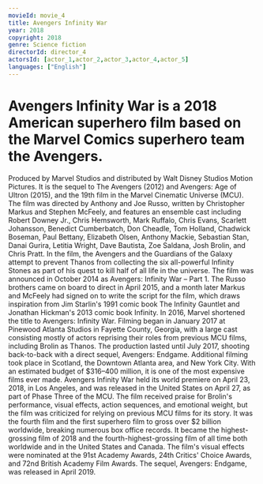 ```yaml
---
movieId: movie_4
title: Avengers Infinity War
year: 2018
copyright: 2018
genre: Science fiction
directorId: director_4
actorsId: [actor_1,actor_2,actor_3,actor_4,actor_5]
languages: ["English"]
---
```


# Avengers Infinity War is a 2018 American superhero film based on the Marvel Comics superhero team the Avengers.
Produced by Marvel Studios and distributed by Walt Disney Studios Motion Pictures. It is the sequel to The Avengers (2012) and Avengers: Age of Ultron (2015), and the 19th film in the Marvel Cinematic Universe (MCU). The film was directed by Anthony and Joe Russo, written by Christopher Markus and Stephen McFeely, and features an ensemble cast including Robert Downey Jr., Chris Hemsworth, Mark Ruffalo, Chris Evans, Scarlett Johansson, Benedict Cumberbatch, Don Cheadle, Tom Holland, Chadwick Boseman, Paul Bettany, Elizabeth Olsen, Anthony Mackie, Sebastian Stan, Danai Gurira, Letitia Wright, Dave Bautista, Zoe Saldana, Josh Brolin, and Chris Pratt. In the film, the Avengers and the Guardians of the Galaxy attempt to prevent Thanos from collecting the six all-powerful Infinity Stones as part of his quest to kill half of all life in the universe.
The film was announced in October 2014 as Avengers: Infinity War – Part 1. The Russo brothers came on board to direct in April 2015, and a month later Markus and McFeely had signed on to write the script for the film, which draws inspiration from Jim Starlin's 1991 comic book The Infinity Gauntlet and Jonathan Hickman's 2013 comic book Infinity. In 2016, Marvel shortened the title to Avengers: Infinity War. Filming began in January 2017 at Pinewood Atlanta Studios in Fayette County, Georgia, with a large cast consisting mostly of actors reprising their roles from previous MCU films, including Brolin as Thanos. The production lasted until July 2017, shooting back-to-back with a direct sequel, Avengers: Endgame. Additional filming took place in Scotland, the Downtown Atlanta area, and New York City. With an estimated budget of $316–400 million, it is one of the most expensive films ever made.
Avengers Infinity War held its world premiere on April 23, 2018, in Los Angeles, and was released in the United States on April 27, as part of Phase Three of the MCU. The film received praise for Brolin's performance, visual effects, action sequences, and emotional weight, but the film was criticized for relying on previous MCU films for its story. It was the fourth film and the first superhero film to gross over $2 billion worldwide, breaking numerous box office records. It became the highest-grossing film of 2018 and the fourth-highest-grossing film of all time both worldwide and in the United States and Canada. The film's visual effects were nominated at the 91st Academy Awards, 24th Critics' Choice Awards, and 72nd British Academy Film Awards. The sequel, Avengers: Endgame, was released in April 2019.
